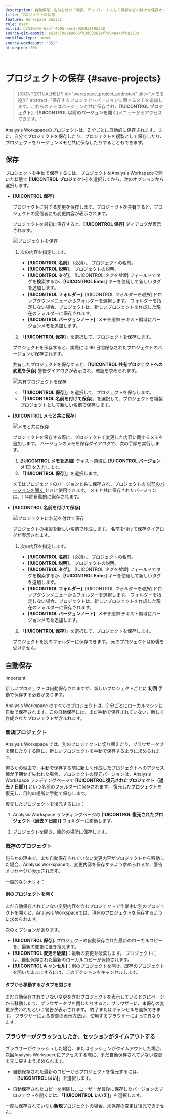 ```yaml
---
description: 自動保存、名前を付けて保存、テンプレートとして保存などの様々な保存オプションおよび以前のバージョンの開き方について説明します。
title: プロジェクトの保存
feature: Workspace Basics
role: User
exl-id: d751057e-6a5f-4605-abc1-9259a1f95a28
source-git-commit: a62ac798da9d66fa3d88262ef7d04aa4bf6a3303
workflow-type: tm+mt
source-wordcount: '851'
ht-degree: 20%

---
```


# プロジェクトの保存 {#save-projects}

<!-- markdownlint-disable MD034 -->

>[!CONTEXTUALHELP]
>id="workspace_project_addnotes"
>title="メモを追加"
>abstract="保存するプロジェクトバージョンに関するメモを追加します。これらのメモはバージョンと共に保存され、**[!UICONTROL プロジェクト]**／**[!UICONTROL 以前のバージョンを開く]**&#x200B;メニューからアクセスできます。"

<!-- markdownlint-enable MD034 -->


Analysis Workspaceのプロジェクトは、2 分ごとに自動的に保存されます。 また、自分でプロジェクトを保存したり、プロジェクトを複製として保存したり、プロジェクトをバージョンメモと共に保存したりすることもできます。

## 保存

プロジェクトを手動で保存するには、プロジェクトをAnalysis Workspaceで開いた状態で **[!UICONTROL プロジェクト]** を選択してから、次のオプションから選択します。

* **[!UICONTROL 保存]**

  プロジェクトに対する変更を保存します。プロジェクトを共有すると、プロジェクトの受信者にも変更内容が表示されます。

  プロジェクトを最初に保存すると、**[!UICONTROL 保存]** ダイアログが表示されます。

  ![ プロジェクトを保存 ](assets/save-project.png)

   1. 次の内容を指定します。

      * **[!UICONTROL 名前]** （必須）。 プロジェクトの名前。
      * **[!UICONTROL 説明]**。 プロジェクトの説明。
      * **[!UICONTROL タグ]**。 [!UICONTROL *タグを検索*] フィールドでタグを検索するか、**[!UICONTROL Enter]** キーを使用して新しいタグを追加します。
      * **[!UICONTROL フォルダー]**. [!UICONTROL *フォルダーを選択*] ドロップダウンメニューからフォルダーを選択します。 フォルダーを指定しない場合、プロジェクトは、新しいプロジェクトを作成した現在のフォルダーに保存されます。
      * **[!UICONTROL バージョンノート]**. *メモを追加* テキスト領域にバージョンメモを追加します。

   1. 「**[!UICONTROL 保存]**」を選択して、プロジェクトを保存します。

  プロジェクトを保存すると、実際には 90 日間保存されたプロジェクトのバージョンが保存されます。

  共有したプロジェクトを保存すると、**[!UICONTROL 共有プロジェクトへの変更を保存]** 警告ダイアログが表示され、確認を求められます。

  ![ 共有プロジェクトを保存 ](assets/save-project-shared.png)

   * 「**[!UICONTROL 保存]**」を選択して、プロジェクトを保存します。
   * 「**[!UICONTROL 名前を付けて保存]**」を選択して、プロジェクトを複製プロジェクトとして新しい名前で保存します。


* **[!UICONTROL メモと共に保存]**

  ![メモと共に保存](assets/save-version-notes.png)

  プロジェクトを保存する際に、プロジェクトで変更した内容に関するメモを追加します。 バージョンのメモを保存ダイアログで、次の手順を実行します。

   1. **[!UICONTROL メモを追加]** テキスト領域に **[!UICONTROL バージョンメモ]** を入力します。
   1. 「**[!UICONTROL 保存]**」を選択します。

  メモはプロジェクトのバージョンと共に保存され、プロジェクトの [ 以前のバージョンを開く ](open-projects.md#open-previous-version) ときに使用できます。 メモと共に保存されたバージョンは、1 年間自動的に保存されます。

* **[!UICONTROL 名前を付けて保存]**

  ![ プロジェクトに名前を付けて保存 ](assets/save-project-as.png)

  プロジェクトの複製を新しい名前で作成します。 名前を付けて保存ダイアログが表示されます。

   1. 次の内容を指定します。

      * **[!UICONTROL 名前]** （必須）。 プロジェクトの名前。
      * **[!UICONTROL 説明]**。 プロジェクトの説明。
      * **[!UICONTROL タグ]**。 [!UICONTROL *タグを検索*] フィールドでタグを検索するか、**[!UICONTROL Enter]** キーを使用して新しいタグを追加します。
      * **[!UICONTROL フォルダー]**. [!UICONTROL *フォルダーを選択*] ドロップダウンメニューからフォルダーを選択します。 フォルダーを指定しない場合、プロジェクトは、新しいプロジェクトを作成した現在のフォルダーに保存されます。
      * **[!UICONTROL バージョンノート]**. *メモを追加* テキスト領域にバージョンメモを追加します。

   1. 「**[!UICONTROL 保存]**」を選択して、プロジェクトを保存します。

  プロジェクトを別のフォルダーに保存できます。 元のプロジェクトは影響を受けません。


<!-- Cannot find this option in CJA 
| **[!UICONTROL Save as template]** | Save your project as a [custom template](https://experienceleague.adobe.com/docs/analytics/analyze/analysis-workspace/build-workspace-project/starter-projects.html) that becomes available to your organization under **[!UICONTROL Project > New]** | 
-->

## 自動保存


>[!IMPORTANT]
>
>新しいプロジェクトは自動保存されますが、新しいプロジェクトごとに **初回** 手動で保存する必要があります。
>

Analysis Workspace のすべてのプロジェクトは、2 分ごとにローカルマシンに自動で保存されます。この自動保存には、まだ手動で保存されていない、新しく作成されたプロジェクトが含まれます。

### 新規プロジェクト

Analysis Workspace では、別のプロジェクトに切り替えたり、ブラウザータブを閉じたりする際に、新しいプロジェクトを手動で保存するように求められます。

何らかの理由で、手動で保存する前に新しく作成したプロジェクトへのアクセス権が予期せず失われた場合、プロジェクトの復元バージョンは、Analysis Workspace ランディングページで **[!UICONTROL 復元されたプロジェクト（過去 7 日間）]** という名前のフォルダーに保存されます。 復元したプロジェクトを復元し、目的の場所に手動で保存します。

復元したプロジェクトを復元するには：

1. Analysis Workspace ランディングページの **[!UICONTROL 復元されたプロジェクト（過去 7 日間）]** フォルダーに移動します。

<!-- 
     ![The list of folders highlighting the Recovered Project folder.](assets/recovered-folder.png)
  -->

1. プロジェクトを開き、目的の場所に保存します。


### 既存のプロジェクト

何らかの理由で、まだ自動保存されていない変更内容がプロジェクトから移動した場合、Analysis Workspaceで、変更内容を保存するよう求められるか、警告メッセージが表示されます。


一般的なシナリオ：

#### 別のプロジェクトを開く

まだ自動保存されていない変更内容を含むプロジェクトで作業中に別のプロジェクトを開くと、Analysis Workspaceでは、現在のプロジェクトを保存するように求められます。

次のオプションがあります。

* **[!UICONTROL 保存]**: プロジェクトの自動保存された最新のローカルコピーを、最新の変更に置き換えます。
* **[!UICONTROL 変更を破棄]**：最新の変更を破棄します。 プロジェクトには、自動保存された最新のローカルコピーが保持されます。
* **[!UICONTROL キャンセル]**：別のプロジェクトを開き、既存のプロジェクトを開いたままにするには、このアクションをキャンセルします。

<!-- ![Click Save to save changes to a project.](assets/existing-save.png) -->

#### タブから移動するかタブを閉じる

まだ自動保存されていない変更を含むプロジェクトを表示しているときにページから移動したり、ブラウザータブを閉じたりすると、ブラウザーに、未保存の変更が失われたという警告が表示されます。 終了またはキャンセルを選択できます。 ブラウザーによる警告の表示方法は、使用するブラウザーによって異なります。


### ブラウザーがクラッシュしたか、セッションがタイムアウトする

ブラウザーがクラッシュした場合、またはセッションがタイムアウトした場合、次回Analysis Workspaceにアクセスする際に、まだ自動保存されていない変更を元に戻すよう求められます。

* 自動保存された最新のコピーからプロジェクトを復元するには、「**[!UICONTROL はい]**」を選択します。

* 自動保存されたコピーを削除し、ユーザーが最後に保存したバージョンのプロジェクトを開くには、「**[!UICONTROL いいえ]**」を選択します。

<!--![The Project Recovery dialog box.](assets/project-recovery.png)-->



一度も保存されていない&#x200B;**新規**&#x200B;プロジェクトの場合、未保存の変更は復元できません。


<!-- Shouldn't this belong to another page?  Moved it to a new open projects page


## Open previously saved version

To open a previously saved version of a project:

1. Select **[!UICONTROL Open previous version]** from the **[!UICONTROL Project]** menu.

   ![The Previously saved project versions list and options to show All versions or Only versions with notes.](assets/open-previously-saved.png)

1. Review the list of previous versions available. You can switch between **[!UICONTROL All versions]** and **[!UICONTROL Only versions with notes]**.

   For each version, the list shows a timestamp
   [!UICONTROL Timestamp] and [!UICONTROL Editor] are shown, in addition to [!UICONTROL Notes] if they were added when the [!UICONTROL Editor] saved. Versions without notes are stored for 90 days; versions with notes are stored for 1 year.
1. Select a previous version and click **[!UICONTROL Load]**.
   The previous version then loads with a notification. The previous version does not become the current saved version of your project until you click **[!UICONTROL Save]**. If you navigate away from the loaded version, when you return, you will see the last saved version of the project.

-->
